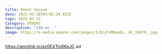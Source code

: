 ```yaml
---
title: Robot Vacuum
date: 2025-03-18T03:02:34.831Z
tags: 2025-03-22
Category: OTHERS
description: "119.xx  "
image: https://m.media-amazon.com/images/I/81zFVRNueGL._AC_SX679_.jpg
---
```

https://amzlink.to/az0E4Ttx8KeJC   ad